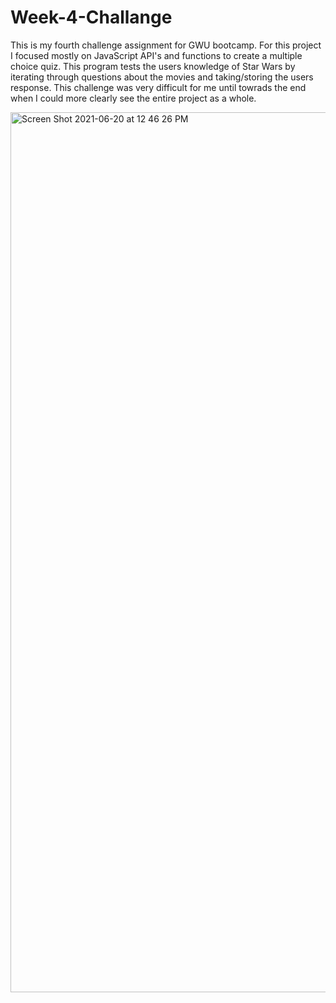# Week-4-Challange
This is my fourth challenge assignment for GWU bootcamp. For this project I focused mostly on JavaScript API's and functions to create a multiple choice 
quiz. This program tests the users knowledge of Star Wars by iterating through questions about the movies and taking/storing the users response.
This challenge was very difficult for me until towrads the end when I could more clearly see the entire project as a whole. 

<img width="1408" alt="Screen Shot 2021-06-20 at 12 46 26 PM" src="https://user-images.githubusercontent.com/82895658/122682249-5da8b780-d1c6-11eb-88ce-f6ce9fef5c82.png">
